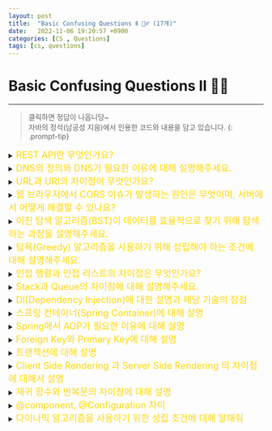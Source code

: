 ```yaml
---
layout: post
title:  "Basic Confusing Questions Ⅱ 🤷‍♂️ (17개)"
date:   2022-11-06 19:20:57 +0900
categories: [CS , Questions]
tags: [cs, questions]
---
```


# Basic Confusing Questions Ⅱ 🤷‍♂️
---
> 클릭하면 정답이 나옵니당~  
> 자바의 정석(남궁성 지음)에서 인용한 코드와 내용을 담고 있습니다.
{: .prompt-tip}


<details>
<summary><span style="color: gold"><font size ="+1"> REST API란 무엇인가요?	</font></span></summary>
<div markdown="1">
택배 송장번호에 우리가 맞춰서 양식을 작성하듯이…일종의 형식이다.  
각 요청이 어떤 동작이나 정보를 위한 것인지를 추론 가능하게 해야하는 형식. www.도메인/(명사들로) 이부분을 작성하는거며, GET,POST DELETE,PUT,PATCH 같은 기능으로 비교적 안전하게 보낼수있다.  
PUT은 정보를 통째로 갈아 끼울떄, patch는 정보중 일부를 특정방식으로 교체할떄 씀
{: .prompt-warning}

<img src="https://res.cloudinary.com/practicaldev/image/fetch/s--YTDTEgpk--/c_limit%2Cf_auto%2Cfl_progressive%2Cq_auto%2Cw_880/https://dev-to-uploads.s3.amazonaws.com/i/ekawmj3rafdtn06hzj79.png" width="600" height="400">

#### 장점
1. Uniform Interface
Http 표준을 따르면 어떠한 플랫폼이든 기술에 종속되지않고 URI로 지정한 리소스에 대한 조작이 가능한 아키텍처 스타일  
2. 무상태성 Stateless  
상태정보를 저장하고 관리하지않는다. 세션정보, 쿠기정보를 별도로 저장하고 관리하지않는다.  API요청만 처리할뿐...
3. 캐시가 가능하다.  
HTTP가 가진 캐싱기능을 적용할 수있다. Last-Modified 태그나 E-Tag를 이용하면 캐싱 구현이 가능.
4. 계층형 구조
REST는 다중 계층으로 구성가능하면서 보안, 로드 밸런싱, 보안계층을 추가해서 구조의 유연함을 챙길수 있다. 또한, 프록시 게이트웨이 같은 중간 매체를 사용할 수 있게 된다. 

#### 단점
1. HTTP 메소드가 제한적이다.
2. 표준이 없다.
</div>
</details>

<details>
<summary>
<span style="color: gold"><font size ="+1"> DNS의 정의와 DNS가 필요한 이유에 대해 설명해주세요.		 </font></span></summary>
<div markdown="1">


</div>
</details>

								
<details>
<summary>
<span style="color: gold"><font size ="+1"> URL과 URI의 차이점이 무엇인가요?	</font></span></summary>
<div markdown="1">
URL ⊂ URI    

- URI는 Uniform Resource Identifer 통합자원식별자로써 웹 기술에서 사용하는 논리적 또는 물리적 리소스를 식별하는 문자열 시퀀스.   
- URL은 웹주소로 네트워크 사에서 리소스가 어디에 있는지 알려주기 위한 규약을 지칭하는것이다.  
  
URI의 구조   

`scheme:[//[user[:password]@]host[:port]][/path][?query][#fragment]`  

*scheme*:사용하는 프로토콜  
*[user[:password]@]host[:port]*: 사용자의 이름,비번 + 접근할 호스트명,포트번호  
*[/path]*: 접근할 대상의 경로   
*[?query][#fragment]*: " 대상에게 전달하는 추가적인 정보(파라미터) + 메인 리소스 내에 존재하는 서브 리소스에 접근할 때 식별하기 위한 정보  

</div>
</details>

<details>
<summary>
<span style="color: gold"><font size ="+1"> 웹 브라우저에서 CORS 이슈가 발생하는 원인은 무엇이며, 서버에서 어떻게 해결할 수 있나요? </font></span></summary>
<div markdown="1">


</div>
</details>
								

<details>
<summary>
<span style="color: gold"><font size ="+1"> 이진 탐색 알고리즘(BST)이 데이터를 효율적으로 찾기 위해 탐색하는 과정을 설명해주세요.	 </font></span></summary>
<div markdown="1">


</div>
</details>								
								

<details>
<summary>
<span style="color: gold"><font size ="+1"> 탐욕(Greedy) 알고리즘을 사용하기 위해 성립해야 하는 조건에 대해 설명해주세요. </font></span></summary>
<div markdown="1">


</div>
</details>										



<details>
<summary>
<span style="color: gold"><font size ="+1"> 인접 행렬과 인접 리스트의 차이점은 무엇인가요?		 </font></span></summary>
<div markdown="1">


</div>
</details>		

								

<details>
<summary>
<span style="color: gold"><font size ="+1"> Stack과 Queue의 차이점에 대해 설명해주세요.	</font></span></summary>
<div markdown="1">


</div>
</details>										

<details>
<summary>
<span style="color: gold"><font size ="+1"> DI(Dependency Injection)에 대한 설명과 해당 기술의 장점	 </font></span></summary>
<div markdown="1">


</div>
</details>										

<details>
<summary>
<span style="color: gold"><font size ="+1"> 스프링 컨테이너(Spring Container)에 대해 설명 </font></span></summary>
<div markdown="1">


</div>
</details>		
									

<details>
<summary>
<span style="color: gold"><font size ="+1"> Spring에서 AOP가 필요한 이유에 대해 설명 </font></span></summary>
<div markdown="1">


</div>
</details>		



<details>
<summary>
<span style="color: gold"><font size ="+1">Foreign Key와 Primary Key에 대해 설명</font></span></summary>
<div markdown="1">


</div>
</details>		
									

        
<details>
<summary>
<span style="color: gold"><font size ="+1">트랜잭션에 대해 설명</font></span></summary>
<div markdown="1">


</div>
</details>		
									


        
<details>
<summary>
<span style="color: gold"><font size ="+1">Client Side Rendering 과 Server Side Rendering 의 차이점에 대해서 설명</font></span></summary>
<div markdown="1">


</div>
</details>		

   
<details>
<summary>
<span style="color: gold"><font size ="+1">재귀 함수와 반복문의 차이점에 대해 설명</font></span></summary>
<div markdown="1">


</div>
</details>		
   
<details>
<summary>
<span style="color: gold"><font size ="+1">@component, @Configuration 차이	</font></span></summary>
<div markdown="1">


</div>
</details>		
	   								
<details>
<summary>
<span style="color: gold"><font size ="+1">다이나믹 알고리즘을 사용하기 위한 성립 조건에 대해 말해줘	</font></span></summary>
<div markdown="1">


</div>
</details>		

